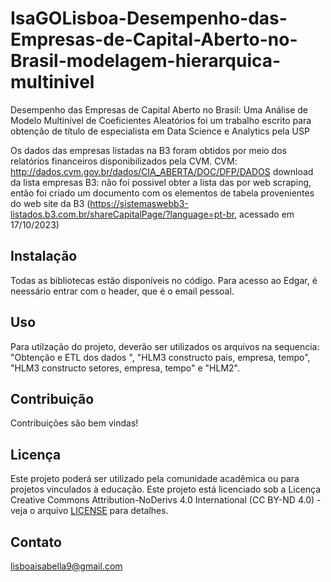 # IsaGOLisboa-Desempenho-das-Empresas-de-Capital-Aberto-no-Brasil-modelagem-hierarquica-multinivel
Desempenho das Empresas de Capital Aberto no Brasil: Uma Análise de Modelo Multinível de Coeficientes Aleatórios  foi um trabalho escrito para obtenção de título de especialista em Data Science e Analytics pela USP

Os dados das empresas listadas na B3 foram obtidos por meio dos relatórios financeiros disponibilizados pela CVM. 
CVM: http://dados.cvm.gov.br/dados/CIA_ABERTA/DOC/DFP/DADOS
download da lista empresas B3: não foi possivel obter a lista das por web scraping, então foi criado um documento com os elementos de tabela provenientes do web site da B3 (https://sistemaswebb3-listados.b3.com.br/shareCapitalPage/?language=pt-br, acessado em 17/10/2023)

## Instalação

Todas as bibliotecas estão disponíveis no código.
Para acesso ao Edgar, é neessário entrar com o header, que é o email pessoal.


## Uso

Para utilzação do projeto, deverão ser utilizados os arquivos na sequencia: "Obtenção e ETL dos dados ", "HLM3 constructo pais, empresa, tempo", "HLM3 constructo setores, empresa, tempo" e "HLM2". 

## Contribuição

Contribuições são bem vindas!  

## Licença

Este projeto poderá ser utilizado pela comunidade acadêmica ou para projetos vinculados à educação.
Este projeto está licenciado sob a Licença Creative Commons Attribution-NoDerivs 4.0 International (CC BY-ND 4.0) - veja o arquivo [LICENSE](LICENSE) para detalhes.

## Contato

lisboaisabella9@gmail.com

